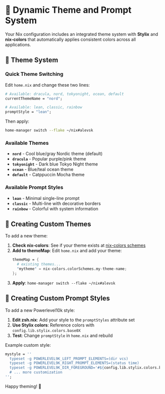 # 🎨 Dynamic Theme and Prompt System

Your Nix configuration includes an integrated theme system with **Stylix** and **nix-colors** that automatically applies consistent colors across all applications.

## 🔄 Theme System

### Quick Theme Switching

Edit `home.nix` and change these two lines:

```nix
# Available: dracula, nord, tokyonight, ocean, default
currentThemeName = "nord";

# Available: lean, classic, rainbow  
promptStyle = "lean";
```

Then apply:
```bash
home-manager switch --flake ~/nix#alevsk
```

### Available Themes
- **`nord`** - Cool blue/gray Nordic theme (default)
- **`dracula`** - Popular purple/pink theme
- **`tokyonight`** - Dark blue Tokyo Night theme
- **`ocean`** - Blue/teal ocean theme
- **`default`** - Catppuccin Mocha theme

### Available Prompt Styles
- **`lean`** - Minimal single-line prompt
- **`classic`** - Multi-line with decorative borders  
- **`rainbow`** - Colorful with system information

## 🎨 Creating Custom Themes

To add a new theme:

1. **Check nix-colors**: See if your theme exists at [nix-colors schemes](https://github.com/Misterio77/nix-colors)
2. **Add to themeMap**: Edit `home.nix` and add your theme:
   ```nix
   themeMap = {
     # existing themes...
     "mytheme" = nix-colors.colorSchemes.my-theme-name;
   };
   ```
3. **Apply**: `home-manager switch --flake ~/nix#alevsk`

## 🎯 Creating Custom Prompt Styles

To add a new Powerlevel10k style:

1. **Edit zsh.nix**: Add your style to the `promptStyles` attribute set
2. **Use Stylix colors**: Reference colors with `config.lib.stylix.colors.base0X`
3. **Test**: Change `promptStyle` in `home.nix` and rebuild

Example custom style:
```nix
mystyle = ''
  typeset -g POWERLEVEL9K_LEFT_PROMPT_ELEMENTS=(dir vcs)
  typeset -g POWERLEVEL9K_RIGHT_PROMPT_ELEMENTS=(status time)
  typeset -g POWERLEVEL9K_DIR_FOREGROUND='#${config.lib.stylix.colors.base05}'
  # ... more customization
'';
```

Happy theming! 🌈
